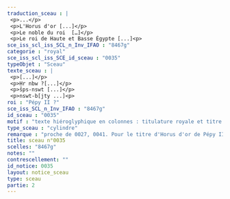 ```yaml
---
traduction_sceau : |
 <p>...</p>
 <p>L'Horus d'or [...]</p>
 <p>Le noble du roi  […]</p>
 <p>Le roi de Haute et Basse Égypte [...]<p>
sce_iss_scl_iss_SCL_n_Inv_IFAO : "8467g"
categorie : "royal"
sce_iss_scl_iss_SCE_id_sceau : "0035"
typeObjet : "Sceau"
texte_sceau : |
 <p>[...]</p>
 <p>Ḥr nbw ?[...]</p>
 <p>šps-nswt [...]</p>
 <p>nswt-b[jty ...]<p>
roi : "Pépy II ?"
sce_iss_SCL_n_Inv_IFAO : "8467g"
id_sceau : "0035"
motif : "texte hiéroglyphique en colonnes : titulature royale et titre šps-nswt"
type_sceau : "cylindre"
remarque : "proche de 0027, 0041. Pour le titre d'Horus d'or de Pépy II, cp. 0130."
title: sceau n°0035
scelles: "8467g"
notes: ""
contrescellement: ""
id_notice: 0035
layout: notice_sceau
type: sceau
partie: 2
---
```

